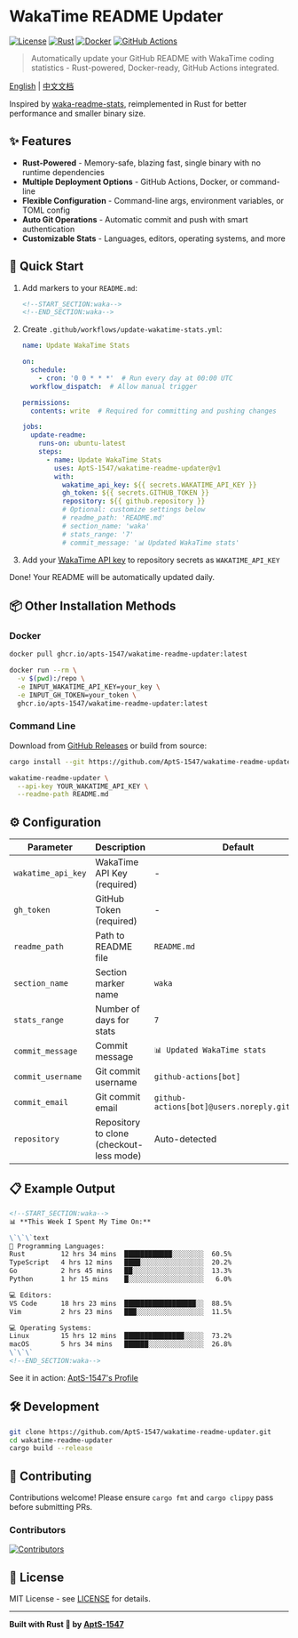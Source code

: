 # WakaTime README Updater

[![License](https://img.shields.io/badge/license-MIT-blue.svg)](LICENSE)
[![Rust](https://img.shields.io/badge/rust-1.90%2B-orange.svg)](https://www.rust-lang.org/)
[![Docker](https://img.shields.io/docker/v/e1saps/wakatime-readme-updater?label=docker)](https://hub.docker.com/r/e1saps/wakatime-readme-updater)
[![GitHub Actions](https://img.shields.io/badge/GitHub%20Actions-ready-brightgreen)](https://github.com/features/actions)

> Automatically update your GitHub README with WakaTime coding statistics - Rust-powered, Docker-ready, GitHub Actions integrated.

[English](README.md) | [中文文档](README_CN.md)

Inspired by [waka-readme-stats](https://github.com/anmol098/waka-readme-stats), reimplemented in Rust for better performance and smaller binary size.

## ✨ Features

- **Rust-Powered** - Memory-safe, blazing fast, single binary with no runtime dependencies
- **Multiple Deployment Options** - GitHub Actions, Docker, or command-line
- **Flexible Configuration** - Command-line args, environment variables, or TOML config
- **Auto Git Operations** - Automatic commit and push with smart authentication
- **Customizable Stats** - Languages, editors, operating systems, and more

## 🚀 Quick Start

1. Add markers to your `README.md`:
   ```markdown
   <!--START_SECTION:waka-->
   <!--END_SECTION:waka-->
   ```

2. Create `.github/workflows/update-wakatime-stats.yml`:
   ```yaml
   name: Update WakaTime Stats

   on:
     schedule:
       - cron: '0 0 * * *'  # Run every day at 00:00 UTC
     workflow_dispatch:  # Allow manual trigger

   permissions:
     contents: write  # Required for committing and pushing changes

   jobs:
     update-readme:
       runs-on: ubuntu-latest
       steps:
         - name: Update WakaTime Stats
           uses: AptS-1547/wakatime-readme-updater@v1
           with:
             wakatime_api_key: ${{ secrets.WAKATIME_API_KEY }}
             gh_token: ${{ secrets.GITHUB_TOKEN }}
             repository: ${{ github.repository }}
             # Optional: customize settings below
             # readme_path: 'README.md'
             # section_name: 'waka'
             # stats_range: '7'
             # commit_message: '📊 Updated WakaTime stats'
   ```

3. Add your [WakaTime API key](https://wakatime.com/settings/account) to repository secrets as `WAKATIME_API_KEY`

Done! Your README will be automatically updated daily.

## 📦 Other Installation Methods

### Docker

```bash
docker pull ghcr.io/apts-1547/wakatime-readme-updater:latest

docker run --rm \
  -v $(pwd):/repo \
  -e INPUT_WAKATIME_API_KEY=your_key \
  -e INPUT_GH_TOKEN=your_token \
  ghcr.io/apts-1547/wakatime-readme-updater:latest
```

### Command Line

Download from [GitHub Releases](https://github.com/AptS-1547/wakatime-readme-updater/releases) or build from source:

```bash
cargo install --git https://github.com/AptS-1547/wakatime-readme-updater

wakatime-readme-updater \
  --api-key YOUR_WAKATIME_API_KEY \
  --readme-path README.md
```

## ⚙️ Configuration

| Parameter | Description | Default |
|-----------|-------------|---------|
| `wakatime_api_key` | WakaTime API Key (required) | - |
| `gh_token` | GitHub Token (required) | - |
| `readme_path` | Path to README file | `README.md` |
| `section_name` | Section marker name | `waka` |
| `stats_range` | Number of days for stats | `7` |
| `commit_message` | Commit message | `📊 Updated WakaTime stats` |
| `commit_username` | Git commit username | `github-actions[bot]` |
| `commit_email` | Git commit email | `github-actions[bot]@users.noreply.github.com` |
| `repository` | Repository to clone (checkout-less mode) | Auto-detected |

## 📋 Example Output

```markdown
<!--START_SECTION:waka-->
📊 **This Week I Spent My Time On:**

\`\`\`text
💬 Programming Languages:
Rust         12 hrs 34 mins  ████████████░░░░░░░░  60.5%
TypeScript   4 hrs 12 mins   ████░░░░░░░░░░░░░░░░  20.2%
Go           2 hrs 45 mins   ██░░░░░░░░░░░░░░░░░░  13.3%
Python       1 hr 15 mins    █░░░░░░░░░░░░░░░░░░░   6.0%

💻 Editors:
VS Code      18 hrs 23 mins  ██████████████████░░  88.5%
Vim          2 hrs 23 mins   ███░░░░░░░░░░░░░░░░░  11.5%

💻 Operating Systems:
Linux        15 hrs 12 mins  ███████████████░░░░░  73.2%
macOS        5 hrs 34 mins   ██████░░░░░░░░░░░░░░  26.8%
\`\`\`
<!--END_SECTION:waka-->
```

See it in action: [AptS-1547's Profile](https://github.com/AptS-1547)

## 🛠️ Development

```bash
git clone https://github.com/AptS-1547/wakatime-readme-updater.git
cd wakatime-readme-updater
cargo build --release
```

## 🤝 Contributing

Contributions welcome! Please ensure `cargo fmt` and `cargo clippy` pass before submitting PRs.

### Contributors

<a href="https://github.com/AptS-1547/wakatime-readme-updater/graphs/contributors">
  <img src="https://contrib.rocks/image?repo=AptS-1547/wakatime-readme-updater" alt="Contributors" />
</a>

## 📄 License

MIT License - see [LICENSE](LICENSE) for details.

---

**Built with Rust 🦀 by [AptS-1547](https://github.com/AptS-1547)**
